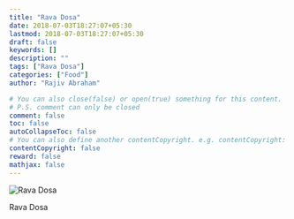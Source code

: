 ```yaml
---
title: "Rava Dosa"
date: 2018-07-03T18:27:07+05:30
lastmod: 2018-07-03T18:27:07+05:30
draft: false
keywords: []
description: ""
tags: ["Rava Dosa"]
categories: ["Food"]
author: "Rajiv Abraham"

# You can also close(false) or open(true) something for this content.
# P.S. comment can only be closed
comment: false
toc: false
autoCollapseToc: false
# You can also define another contentCopyright. e.g. contentCopyright: "This is another copyright."
contentCopyright: false
reward: false
mathjax: false
---
```


![Rava Dosa](https://res.cloudinary.com/abraham/image/upload/v1530622598/IMG_20180703_173742.jpg "Rava Dosa")

Rava Dosa